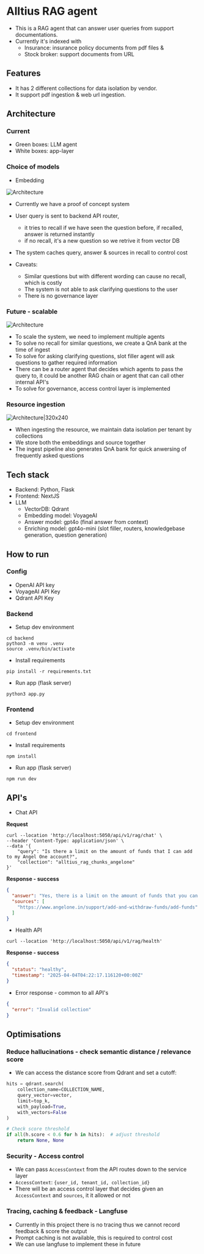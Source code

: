 # Alltius RAG agent

- This is a RAG agent that can answer user queries from support documentations.
- Currently it's indexed with
  - Insurance: insurance policy documents from pdf files &
  - Stock broker: support documents from URL

## Features

- It has 2 different collections for data isolation by vendor.
- It support pdf ingestion & web url ingestion.

## Architecture

### Current

- Green boxes: LLM agent
- White boxes: app-layer

### Choice of models

- Embedding

![Architecture](docs/1.png)

- Currently we have a proof of concept system
- User query is sent to backend API router,

  - it tries to recall if we have seen the question before, if recalled, answer is returned instantly
  - if no recall, it's a new question so we retrive it from vector DB

- The system caches query, answer & sources in recall to control cost

- Caveats:
  - Similar questions but with different wording can cause no recall, which is costly
  - The system is not able to ask clarifying questions to the user
  - There is no governance layer

### Future - scalable

![Architecture](docs/2.png)

- To scale the system, we need to implement multiple agents
- To solve no recall for similar questions, we create a QnA bank at the time of ingest
- To solve for asking clarifying questions, slot filler agent will ask questions to gather required information
- There can be a router agent that decides which agents to pass the query to, it could be another RAG chain or agent that can call other internal API's
- To solve for governance, access control layer is implemented

### Resource ingestion

![Architecture|320x240](docs/3.png)

- When ingesting the resource, we maintain data isolation per tenant by collections
- We store both the embeddings and source together
- The ingest pipeline also generates QnA bank for quick anwersing of frequently asked questions

## Tech stack

- Backend: Python, Flask
- Frontend: NextJS
- LLM
  - VectorDB: Qdrant
  - Embedding model: VoyageAI
  - Answer model: gpt4o (final answer from context)
  - Enriching model: gpt4o-mini (slot filler, routers, knowledgebase generation, question generation)

## How to run

### Config

- OpenAI API key
- VoyageAI API Key
- Qdrant API Key

### Backend

- Setup dev environment

```shell
cd backend
python3 -m venv .venv
source .venv/bin/activate
```

- Install requirements

```shell
pip install -r requirements.txt
```

- Run app (flask server)

```shell
python3 app.py
```

### Frontend

- Setup dev environment

```shell
cd frontend
```

- Install requirements

```shell
npm install
```

- Run app (flask server)

```shell
npm run dev
```

## API's

- Chat API

**Request**

```shell
curl --location 'http://localhost:5050/api/v1/rag/chat' \
--header 'Content-Type: application/json' \
--data '{
    "query": "Is there a limit on the amount of funds that I can add to my Angel One account?",
    "collection": "alltius_rag_chunks_angelone"
}'
```

**Response - success**

```json
{
  "answer": "Yes, there is a limit on the amount of funds that you can add to your Angel One account. The limit for fund addition via UPI is 1 lakh per day. For net banking, the limit will be applicable as per the bank account.",
  "sources": [
    "https://www.angelone.in/support/add-and-withdraw-funds/add-funds"
  ]
}
```

- Health API

```shell
curl --location 'http://localhost:5050/api/v1/rag/health'
```

**Response - success**

```json
{
  "status": "healthy",
  "timestamp": "2025-04-04T04:22:17.116120+00:00Z"
}
```

- Error response - common to all API's

```json
{
  "error": "Invalid collection"
}
```

## Optimisations

### Reduce hallucinations - check semantic distance / relevance score

- We can access the distance score from Qdrant and set a cutoff:

```python
hits = qdrant.search(
    collection_name=COLLECTION_NAME,
    query_vector=vector,
    limit=top_k,
    with_payload=True,
    with_vectors=False
)

# Check score threshold
if all(h.score < 0.6 for h in hits):  # adjust threshold
    return None, None
```

### Security - Access control

- We can pass `AccessContext` from the API routes down to the service layer
- `AccessContext`: `{user_id, tenant_id, collection_id}`
- There will be an access control layer that decides given an `AccessContext` and `sources`, it it allowed or not

### Tracing, caching & feedback - Langfuse

- Currently in this project there is no tracing thus we cannot record feedback & score the output
- Prompt caching is not available, this is required to control cost
- We can use langfuse to implement these in future
